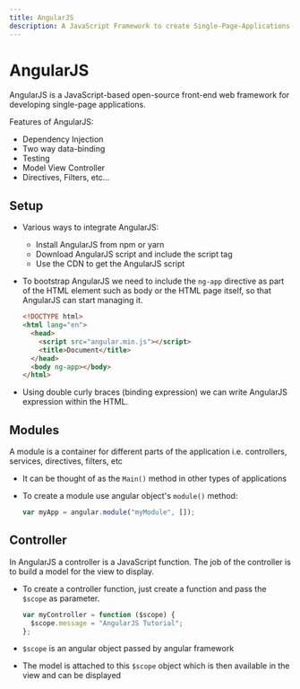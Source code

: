```yaml
---
title: AngularJS
description: A JavaScript Framework to create Single-Page-Applications (SPA)s.
---
```


# AngularJS

AngularJS is a JavaScript-based open-source front-end web framework for developing single-page applications.

Features of AngularJS:

- Dependency Injection
- Two way data-binding
- Testing
- Model View Controller
- Directives, Filters, etc...

## Setup

- Various ways to integrate AngularJS:

  - Install AngularJS from npm or yarn
  - Download AngularJS script and include the script tag
  - Use the CDN to get the AngularJS script

- To bootstrap AngularJS we need to include the `ng-app` directive as part of the HTML element such as body or the HTML page itself, so that AngularJS can start managing it.

  ```html
  <!DOCTYPE html>
  <html lang="en">
    <head>
      <script src="angular.min.js"></script>
      <title>Document</title>
    </head>
    <body ng-app></body>
  </html>
  ```

- Using double curly braces (binding expression) we can write AngularJS expression within the HTML.

## Modules

A module is a container for different parts of the application i.e. controllers, services, directives, filters, etc

- It can be thought of as the `Main()` method in other types of applications

- To create a module use angular object's `module()` method:

  ```javascript
  var myApp = angular.module("myModule", []);
  ```

## Controller

In AngularJS a controller is a JavaScript function. The job of the controller is to build a model for the view to display.

- To create a controller function, just create a function and pass the `$scope` as parameter.

  ```javascript
  var myController = function ($scope) {
    $scope.message = "AngularJS Tutorial";
  };
  ```

- `$scope` is an angular object passed by angular framework
- The model is attached to this `$scope` object which is then available in the view and can be displayed

